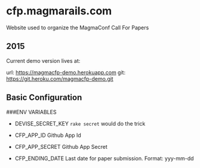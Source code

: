 # cfp.magmarails.com

Website used to organize the MagmaConf Call For Papers

## 2015

Current demo version lives at:

url: https://magmacfp-demo.herokuapp.com
git: https://git.heroku.com/magmacfp-demo.git


## Basic Configuration

###ENV VARIABLES

- DEVISE_SECRET_KEY
  ```rake secret``` would do the trick

- CFP_APP_ID
  Github App Id

- CFP_APP_SECRET
  Github App Secret

- CFP_ENDING_DATE
  Last date for paper submission. Format: yyy-mm-dd
